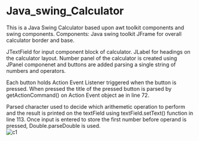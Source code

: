 # Java_swing_Calculator
This is a Java Swing Calculator based upon awt toolkit components and swing components.
Components: Java swing toolkit JFrame for overall calculator border and base.

JTextField for input component block of calculator.
JLabel for headings on the calculator layout.
Number panel of the calculator is created using JPanel componenet and buttons are added parsing a single string of numbers and operators.

Each button holds Action Event Listener triggered when the button is pressed. When pressed the title of the pressed button is parsed by getActionCommand() on Action Event object ae in line 72.

Parsed character used to decide which arithemetic operation to perform and the result is printed on the textField using textField.setText() function in line 113.
Once input is entered to store the first number before operand is pressed, Double.parseDouble is used.  
![c1](https://github.com/Aakash-mishra2/Java_swing_Calculator/assets/95024991/e314d9ee-1a08-4a29-b09c-30fe17112cdc)
